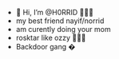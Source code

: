 - 👋 Hi, I’m @H0RRID 🦹🏽‍♂️
- my best friend nayif/norrid
- am curently doing your mom 
- rosktar like ozzy 🎸🦇💞️  
- Backdoor gang � 

<!---
H0RRID/H0RRID is a ✨ special ✨ repository because its `README.md` (this file) appears on your GitHub profile.
You can click the Preview link to take a look at your changes.
--->
